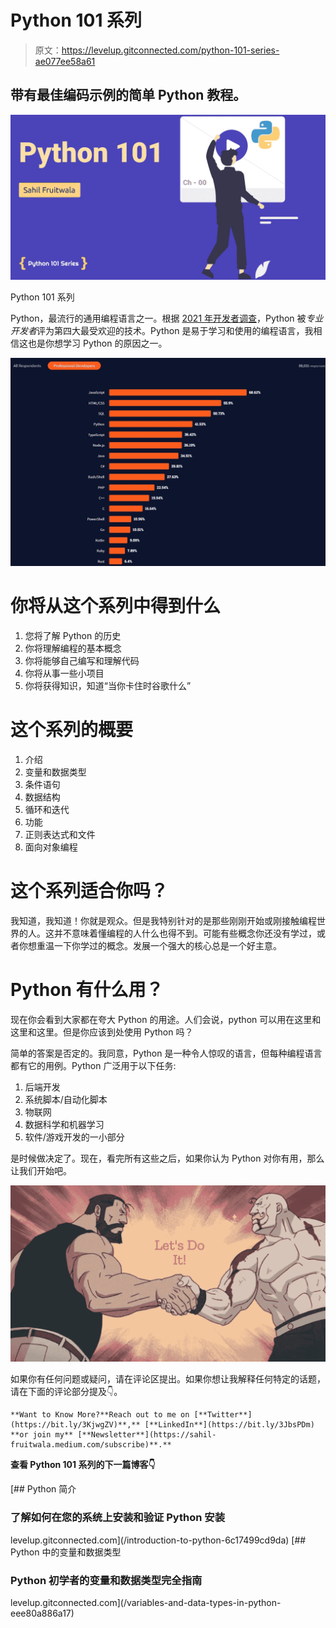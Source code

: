 # Python 101 系列

> 原文：<https://levelup.gitconnected.com/python-101-series-ae077ee58a61>

## 带有最佳编码示例的简单 Python 教程。

![](img/a487d5cdac6d07fa8b52e1bc713455d8.png)

Python 101 系列

Python，最流行的通用编程语言之一。根据 [2021 年开发者调查](https://insights.stackoverflow.com/survey/2021?_ga=2.236209345.190202062.1628102352-126161871.1625855113#technology-most-popular-technologies)，Python 被*专业开发者*评为第四大最受欢迎的技术。Python 是易于学习和使用的编程语言，我相信这也是你想学习 Python 的原因之一。

![](img/96802d9e82ddc45df880fb50e0ffa2bf.png)

# 你将从这个系列中得到什么

1.  您将了解 Python 的历史
2.  你将理解编程的基本概念
3.  你将能够自己编写和理解代码
4.  你将从事一些小项目
5.  你将获得知识，知道“当你卡住时谷歌什么”

# 这个系列的概要

1.  介绍
2.  变量和数据类型
3.  条件语句
4.  数据结构
5.  循环和迭代
6.  功能
7.  正则表达式和文件
8.  面向对象编程

# 这个系列适合你吗？

我知道，我知道！你就是观众。但是我特别针对的是那些刚刚开始或刚接触编程世界的人。这并不意味着懂编程的人什么也得不到。可能有些概念你还没有学过，或者你想重温一下你学过的概念。发展一个强大的核心总是一个好主意。

# Python 有什么用？

现在你会看到大家都在夸大 Python 的用途。人们会说，python 可以用在这里和这里和这里。但是你应该到处使用 Python 吗？

简单的答案是否定的。我同意，Python 是一种令人惊叹的语言，但每种编程语言都有它的用例。Python 广泛用于以下任务:

1.  后端开发
2.  系统脚本/自动化脚本
3.  物联网
4.  数据科学和机器学习
5.  软件/游戏开发的一小部分

是时候做决定了。现在，看完所有这些之后，如果你认为 Python 对你有用，那么让我们开始吧。

![](img/265cf65f36e7b6bb7d9c0c76a83116d7.png)

如果你有任何问题或疑问，请在评论区提出。如果你想让我解释任何特定的话题，请在下面的评论部分提及👇。

```
**Want to Know More?**Reach out to me on [**Twitter**](https://bit.ly/3KjwgZV)**,** [**LinkedIn**](https://bit.ly/3JbsPDm) **or join my** [**Newsletter**](https://sahil-fruitwala.medium.com/subscribe)**.**
```

**查看 Python 101 系列的下一篇博客👇**

[](/introduction-to-python-6c17499cd9da) [## Python 简介

### 了解如何在您的系统上安装和验证 Python 安装

levelup.gitconnected.com](/introduction-to-python-6c17499cd9da) [](/variables-and-data-types-in-python-eee80a886a17) [## Python 中的变量和数据类型

### Python 初学者的变量和数据类型完全指南

levelup.gitconnected.com](/variables-and-data-types-in-python-eee80a886a17)